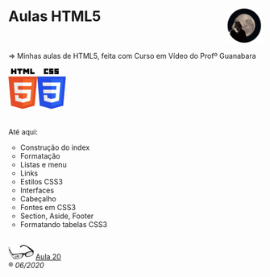 <h1>Aulas HTML5<img src="_imagens/me_peq.png" align="right"/></h1><br/>
<br/>
<body background="_imagens/fundo.jpg">
=> Minhas aulas de HTML5, feita com Curso em Vídeo do Profº Guanabara<br/><br/>
<img src="_imagens/HTML5_logo.png" align="left"/><img src="_imagens/CSS3_logo.png"/>
<br/>
<br/>
<br/>
Até aqui:
<ul type="circle">
	<li>Construção do index</li>
	<li>Formatação</li>
	<li>Listas e menu</li>
	<li>Links</li>
	<li>Estilos CSS3</li>
	<li>Interfaces</li>
	<li>Cabeçalho</li>
	<li>Fontes em CSS3</li>
	<li>Section, Aside, Footer</li>
	<li>Formatando tabelas CSS3</li>
</ul>
<br/>

<img src="_imagens/glass-oculos-preto-min.png"/>
<a href="https://www.youtube.com/watch?v=-RCsJvfFKgw" target="_blank">Aula 20</a>
<br/>
</body>
&reg;
<i>06/2020</i>
